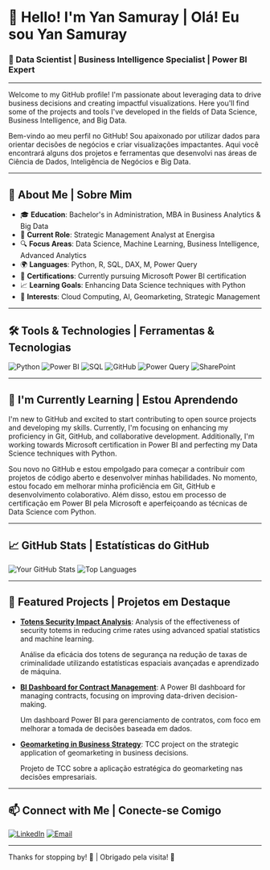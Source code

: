 # 👋 Hello! I'm Yan Samuray | Olá! Eu sou Yan Samuray

### 🌟 Data Scientist | Business Intelligence Specialist | Power BI Expert

---

Welcome to my GitHub profile! I'm passionate about leveraging data to drive business decisions and creating impactful visualizations. Here you'll find some of the projects and tools I've developed in the fields of Data Science, Business Intelligence, and Big Data.

Bem-vindo ao meu perfil no GitHub! Sou apaixonado por utilizar dados para orientar decisões de negócios e criar visualizações impactantes. Aqui você encontrará alguns dos projetos e ferramentas que desenvolvi nas áreas de Ciência de Dados, Inteligência de Negócios e Big Data.

---

## 🚀 About Me | Sobre Mim

- 🎓 **Education**: Bachelor's in Administration, MBA in Business Analytics & Big Data
- 💼 **Current Role**: Strategic Management Analyst at Energisa
- 🔍 **Focus Areas**: Data Science, Machine Learning, Business Intelligence, Advanced Analytics
- 🌍 **Languages**: Python, R, SQL, DAX, M, Power Query
- 🏅 **Certifications**: Currently pursuing Microsoft Power BI certification
- 📈 **Learning Goals**: Enhancing Data Science techniques with Python
- 🎯 **Interests**: Cloud Computing, AI, Geomarketing, Strategic Management

---

## 🛠️ Tools & Technologies | Ferramentas & Tecnologias

![Python](https://img.shields.io/badge/-Python-3776AB?logo=python&logoColor=white&style=flat)
![Power BI](https://img.shields.io/badge/-Power%20BI-F2C811?logo=power-bi&logoColor=white&style=flat)
![SQL](https://img.shields.io/badge/-SQL-336791?logo=postgresql&logoColor=white&style=flat)
![GitHub](https://img.shields.io/badge/-GitHub-181717?logo=github&logoColor=white&style=flat)
![Power Query](https://img.shields.io/badge/-Power%20Query-217346?logo=excel&logoColor=white&style=flat)
![SharePoint](https://img.shields.io/badge/-SharePoint-0078D7?logo=microsoft-sharepoint&logoColor=white&style=flat)

---

## 🌱 I'm Currently Learning | Estou Aprendendo

I'm new to GitHub and excited to start contributing to open source projects and developing my skills. Currently, I'm focusing on enhancing my proficiency in Git, GitHub, and collaborative development. Additionally, I'm working towards Microsoft certification in Power BI and perfecting my Data Science techniques with Python.

Sou novo no GitHub e estou empolgado para começar a contribuir com projetos de código aberto e desenvolver minhas habilidades. No momento, estou focado em melhorar minha proficiência em Git, GitHub e desenvolvimento colaborativo. Além disso, estou em processo de certificação em Power BI pela Microsoft e aperfeiçoando as técnicas de Data Science com Python.

---

## 📈 GitHub Stats | Estatísticas do GitHub

![Your GitHub Stats](https://github-readme-stats.vercel.app/api?username=SeuNomeDeUsuario&show_icons=true&theme=radical)
![Top Languages](https://github-readme-stats.vercel.app/api/top-langs/?username=SeuNomeDeUsuario&layout=compact&theme=radical)

---

## 📌 Featured Projects | Projetos em Destaque

- **[Totens Security Impact Analysis](https://github.com/SeuNomeDeUsuario/totens-security-impact-analysis)**: Analysis of the effectiveness of security totems in reducing crime rates using advanced spatial statistics and machine learning.
  
  Análise da eficácia dos totens de segurança na redução de taxas de criminalidade utilizando estatísticas espaciais avançadas e aprendizado de máquina.

- **[BI Dashboard for Contract Management](https://github.com/SeuNomeDeUsuario/bi-dashboard-contract-management)**: A Power BI dashboard for managing contracts, focusing on improving data-driven decision-making.

  Um dashboard Power BI para gerenciamento de contratos, com foco em melhorar a tomada de decisões baseada em dados.

- **[Geomarketing in Business Strategy](https://github.com/SeuNomeDeUsuario/geomarketing-business-strategy)**: TCC project on the strategic application of geomarketing in business decisions.

  Projeto de TCC sobre a aplicação estratégica do geomarketing nas decisões empresariais.

---

## 📫 Connect with Me | Conecte-se Comigo

[![LinkedIn](https://img.shields.io/badge/-LinkedIn-0A66C2?logo=linkedin&logoColor=white&style=flat)](https://www.linkedin.com/in/yansamuray)
[![Email](https://img.shields.io/badge/-Email-D14836?logo=gmail&logoColor=white&style=flat)](mailto:yansamuray@gmail.com)

---

Thanks for stopping by! 🚀 | Obrigado pela visita! 🚀

